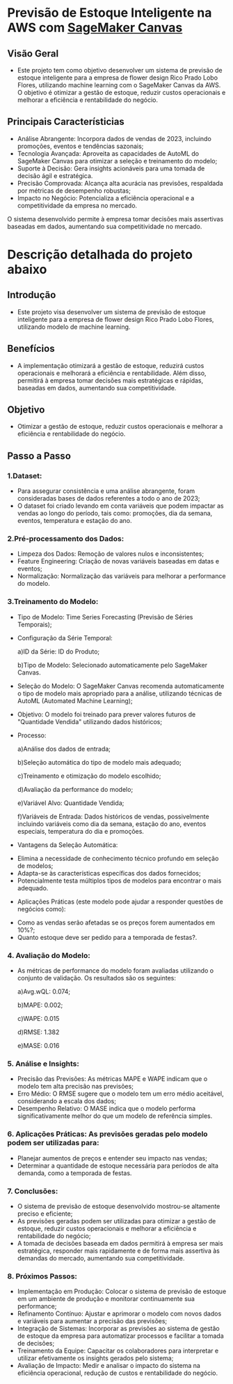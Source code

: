 # Previsão de Estoque Inteligente na AWS com [SageMaker Canvas](https://aws.amazon.com/sagemaker/canvas/)

## Visão Geral

- Este projeto tem como objetivo desenvolver um sistema de previsão de estoque inteligente para a empresa de flower design Rico Prado Lobo Flores, utilizando machine learning com o SageMaker Canvas da AWS. O objetivo é otimizar a gestão de estoque, reduzir custos operacionais e melhorar a eficiência e rentabilidade do negócio.

## Principais Característicias

- Análise Abrangente: Incorpora dados de vendas de 2023, incluindo promoções, eventos e tendências sazonais;
- Tecnologia Avançada: Aproveita as capacidades de AutoML do SageMaker Canvas para otimizar a seleção e treinamento do modelo;
- Suporte à Decisão: Gera insights acionáveis para uma tomada de decisão ágil e estratégica.
- Precisão Comprovada: Alcança alta acurácia nas previsões, respaldada por métricas de desempenho robustas;
- Impacto no Negócio: Potencializa a eficiência operacional e a competitividade da empresa no mercado.

O sistema desenvolvido permite à empresa tomar decisões mais assertivas baseadas em dados, aumentando sua competitividade no mercado.

# Descrição detalhada do projeto abaixo

## Introdução

- Este projeto visa desenvolver um sistema de previsão de estoque inteligente para a empresa de flower design Rico Prado Lobo Flores, utilizando modelo de machine learning.

## Benefícios

- A implementação otimizará a gestão de estoque, reduzirá custos operacionais e melhorará a eficiência e rentabilidade. Além disso, permitirá à empresa tomar decisões mais estratégicas e rápidas, baseadas em dados, aumentando sua competitividade.


## Objetivo

- Otimizar a gestão de estoque, reduzir custos operacionais e melhorar a eficiência e rentabilidade do negócio.

## Passo a Passo

### 1.Dataset:

- Para assegurar consistência e uma análise abrangente, foram consideradas bases de dados referentes a todo o ano de 2023;
- O dataset foi criado levando em conta variáveis que podem impactar as vendas ao longo do período, tais como: promoções, dia da semana, eventos, temperatura e estação do ano.

### 2.Pré-processamento dos Dados:

- Limpeza dos Dados: Remoção de valores nulos e inconsistentes;
- Feature Engineering: Criação de novas variáveis baseadas em datas e eventos;
- Normalização: Normalização das variáveis para melhorar a performance do modelo.

### 3.Treinamento do Modelo:

- Tipo de Modelo: Time Series Forecasting (Previsão de Séries Temporais);
- Configuração da Série Temporal:

   a)ID da Série: ID do Produto;

   b)Tipo de Modelo: Selecionado automaticamente pelo SageMaker Canvas.

- Seleção do Modelo: O SageMaker Canvas recomenda automaticamente o tipo de modelo mais apropriado para a análise, utilizando técnicas de AutoML (Automated Machine Learning);
- Objetivo: O modelo foi treinado para prever valores futuros de "Quantidade Vendida" utilizando dados históricos;
- Processo:
  
   a)Análise dos dados de entrada;

   b)Seleção automática do tipo de modelo mais adequado;

   c)Treinamento e otimização do modelo escolhido;

   d)Avaliação da performance do modelo;

   e)Variável Alvo: Quantidade Vendida;

   f)Variáveis de Entrada: Dados históricos de vendas, possivelmente incluindo variáveis como dia da semana, estação do ano, eventos especiais, temperatura do dia e promoções.


* Vantagens da Seleção Automática:

- Elimina a necessidade de conhecimento técnico profundo em seleção de modelos;
- Adapta-se às características específicas dos dados fornecidos;
- Potencialmente testa múltiplos tipos de modelos para encontrar o mais adequado.

* Aplicações Práticas (este modelo pode ajudar a responder questões de negócios como):

- Como as vendas serão afetadas se os preços forem aumentados em 10%?;
- Quanto estoque deve ser pedido para a temporada de festas?.


### 4. Avaliação do Modelo:
   
- As métricas de performance do modelo foram avaliadas utilizando o conjunto de validação. Os resultados são os seguintes:
  
   a)Avg.wQL: 0.074;

   b)MAPE: 0.002;
   
   c)WAPE: 0.015

   d)RMSE: 1.382
   
   e)MASE: 0.016

### 5. Análise e Insights:

- Precisão das Previsões: As métricas MAPE e WAPE indicam que o modelo tem alta precisão nas previsões;
- Erro Médio: O RMSE sugere que o modelo tem um erro médio aceitável, considerando a escala dos dados;
- Desempenho Relativo: O MASE indica que o modelo performa significativamente melhor do que um modelo de referência simples.

### 6. Aplicações Práticas: As previsões geradas pelo modelo podem ser utilizadas para:

- Planejar aumentos de preços e entender seu impacto nas vendas;
- Determinar a quantidade de estoque necessária para períodos de alta demanda, como a temporada de festas.

### 7. Conclusões:

- O sistema de previsão de estoque desenvolvido mostrou-se altamente preciso e eficiente;
-  As previsões geradas podem ser utilizadas para otimizar a gestão de estoque, reduzir custos operacionais e melhorar a eficiência e rentabilidade do negócio;
-  A tomada de decisões baseada em dados permitirá à empresa ser mais estratégica, responder mais rapidamente e de forma mais assertiva às demandas do mercado, aumentando sua competitividade.

### 8. Próximos Passos:

- Implementação em Produção: Colocar o sistema de previsão de estoque em um ambiente de produção e monitorar continuamente sua performance;
- Refinamento Contínuo: Ajustar e aprimorar o modelo com novos dados e variáveis para aumentar a precisão das previsões;
- Integração de Sistemas: Incorporar as previsões ao sistema de gestão de estoque da empresa para automatizar processos e facilitar a tomada de decisões;
- Treinamento da Equipe: Capacitar os colaboradores para interpretar e utilizar efetivamente os insights gerados pelo sistema;
- Avaliação de Impacto: Medir e analisar o impacto do sistema na eficiência operacional, redução de custos e rentabilidade do negócio.
  
